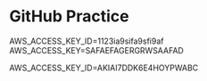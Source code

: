 # GitHub Practice

AWS_ACCESS_KEY_ID=1123ia9sifa9sfi9af
AWS_ACCESS_KEY=SAFAEFAGERGRWSAAFAD

AWS_ACCESS_KEY_ID=AKIAI7DDK6E4HOYPWABC
